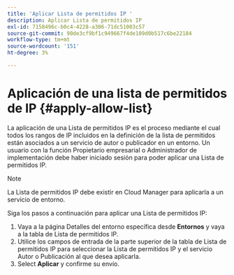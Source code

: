```yaml
---
title: 'Aplicar Lista de permitidos IP '
description: Aplicar Lista de permitidos IP
exl-id: 7158496c-b0c4-4228-a306-71dc51003c57
source-git-commit: 90de3cf9bf1c949667f4de109d0b517c6be22184
workflow-type: tm+mt
source-wordcount: '151'
ht-degree: 3%

---
```


# Aplicación de una lista de permitidos de IP {#apply-allow-list}

La aplicación de una Lista de permitidos IP es el proceso mediante el cual todos los rangos de IP incluidos en la definición de la lista de permitidos están asociados a un servicio de autor o publicador en un entorno. Un usuario con la función Propietario empresarial o Administrador de implementación debe haber iniciado sesión para poder aplicar una Lista de permitidos IP.

>[!NOTE]
>La Lista de permitidos IP debe existir en Cloud Manager para aplicarla a un servicio de entorno.

Siga los pasos a continuación para aplicar una Lista de permitidos IP:

1. Vaya a la página Detalles del entorno específica desde **Entornos** y vaya a la tabla de Lista de permitidos IP.
1. Utilice los campos de entrada de la parte superior de la tabla de Lista de permitidos IP para seleccionar la Lista de permitidos IP y el servicio Autor o Publicación al que desea aplicarla.
1. Select **Aplicar** y confirme su envío.
